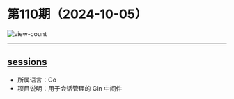 # 第110期（2024-10-05）

![view-count](https://count.getloli.com/@xiaoxuan6-weekly-20241005)

---
## [sessions](https://github.com/gin-contrib/sessions)
- 所属语言：Go
- 项目说明：用于会话管理的 Gin 中间件
